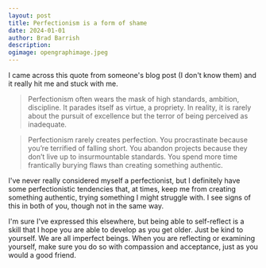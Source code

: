 ```yaml
---
layout: post
title: Perfectionism is a form of shame
date: 2024-01-01
author: Brad Barrish
description:
ogimage: opengraphimage.jpeg
---
```


I came across this quote from someone's blog post (I don't know them) and it really hit me and stuck with me.

> Perfectionism often wears the mask of high standards, ambition, discipline. It parades itself as virtue, a propriety. In reality, it is rarely about the pursuit of excellence but the terror of being perceived as inadequate.

> Perfectionism rarely creates perfection. You procrastinate because you’re terrified of falling short. You abandon projects because they don’t live up to insurmountable standards. You spend more time frantically burying flaws than creating something authentic.

I've never really considered myself a perfectionist, but I definitely have some perfectionistic tendencies that, at times, keep me from creating something authentic, trying something I might struggle with. I see signs of this in both of you, though not in the same way.

I'm sure I've expressed this elsewhere, but being able to self-reflect is a skill that I hope you are able to develop as you get older. Just be kind to yourself. We are all imperfect beings. When you are reflecting or examining yourself, make sure you do so with compassion and acceptance, just as you would a good friend. 